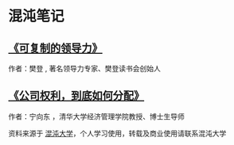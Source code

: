 # 混沌笔记

## [《可复制的领导力》](https://github.com/DongZhi1989/HunDunNote/blob/master/%E3%80%8A%E5%8F%AF%E5%A4%8D%E5%88%B6%E7%9A%84%E9%A2%86%E5%AF%BC%E5%8A%9B%E3%80%8B.md#%E5%8F%AF%E5%A4%8D%E5%88%B6%E7%9A%84%E9%A2%86%E5%AF%BC%E5%8A%9B)     
作者：樊登 , 著名领导力专家、樊登读书会创始人

## [《公司权利，到底如何分配》](https://github.com/DongZhi1989/HunDunNote/blob/master/%E3%80%8A%E5%85%AC%E5%8F%B8%E6%9D%83%E5%88%A9%EF%BC%8C%E5%88%B0%E5%BA%95%E5%A6%82%E4%BD%95%E5%88%86%E9%85%8D%E3%80%8B.md#%E5%85%AC%E5%8F%B8%E6%9D%83%E5%88%A9%E5%88%B0%E5%BA%95%E5%A6%82%E4%BD%95%E5%88%86%E9%85%8D)
作者：宁向东 ，清华大学经济管理学院教授、博士生导师


资料来源于 [混沌大学](http://www.hundun.cn/)，个人学习使用，转载及商业使用请联系混沌大学
